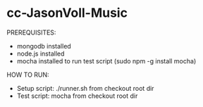 # cc-JasonVoll-Music

PREREQUISITES:
- mongodb installed
- node.js installed
- mocha installed to run test script (sudo npm -g install mocha)

HOW TO RUN:
- Setup script: ./runner.sh from checkout root dir
- Test script: mocha from checkout root dir
